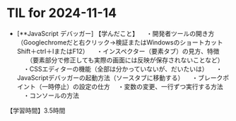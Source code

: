 # TIL for 2024-11-14
- [**JavaScript デバッガー]
【学んだこと】
　・開発者ツールの開き方（Googlechromeだと右クリック→検証またはWindowsのショートカット　Shift＋ctrl＋IまたはF12）
　・インスペクター（要素タブ）の見方、特徴
　　（要素部分で修正しても実際の画面には反映が保存されないことなど）
　・CSSエディターの機能（全部は分かっていないが、だいたいは）
　・JavaScriptデバッガーの起動方法（ソースタブに移動する）
　・ブレークポイント（一時停止）の設定の仕方
　・変数の変更、一行ずつ実行する方法
　・コンソールの方法

【学習時間】3.5時間